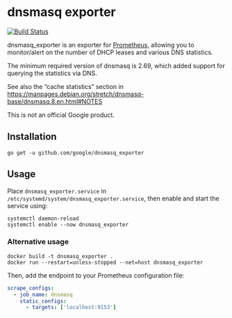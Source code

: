 # dnsmasq exporter

[![Build Status](https://travis-ci.org/google/dnsmasq_exporter.svg?branch=master)](https://travis-ci.org/google/dnsmasq_exporter)

dnsmasq_exporter is an exporter for [Prometheus](https://prometheus.io/),
allowing you to monitor/alert on the number of DHCP leases and various DNS
statistics.

The minimum required version of dnsmasq is 2.69, which added support for
querying the statistics via DNS.

See also the “cache statistics” section in
https://manpages.debian.org/stretch/dnsmasq-base/dnsmasq.8.en.html#NOTES

This is not an official Google product.

## Installation

``` shell
go get -u github.com/google/dnsmasq_exporter
```

## Usage

Place `dnsmasq_exporter.service` in
`/etc/systemd/system/dnsmasq_exporter.service`, then enable and start the
service using:

```shell
systemctl daemon-reload
systemctl enable --now dnsmasq_exporter
```

### Alternative usage
```shell
docker build -t dnsmasq_exporter .
docker run --restart=unless-stopped --net=host dnsmasq_exporter
```

Then, add the endpoint to your Prometheus configuration file:

```yaml
scrape_configs:
  - job_name: dnsmasq
    static_configs:
      - targets: ['localhost:9153']
```
